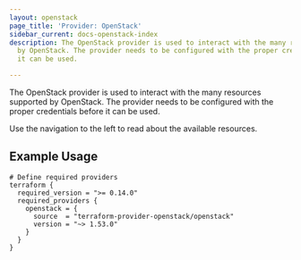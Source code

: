 ```yaml
---
layout: openstack
page_title: 'Provider: OpenStack'
sidebar_current: docs-openstack-index
description: The OpenStack provider is used to interact with the many resources supported
  by OpenStack. The provider needs to be configured with the proper credentials before
  it can be used.

---
```


The OpenStack provider is used to interact with the
many resources supported by OpenStack. The provider needs to be configured
with the proper credentials before it can be used.

Use the navigation to the left to read about the available resources.

## Example Usage

```hcl
# Define required providers
terraform {
  required_version = ">= 0.14.0"
  required_providers {
    openstack = {
      source  = "terraform-provider-openstack/openstack"
      version = "~> 1.53.0"
    }
  }
}
```
